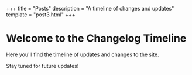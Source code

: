 +++
title = "Posts"
description = "A timeline of changes and updates"
template = "post3.html"
+++

# Welcome to the Changelog Timeline

Here you'll find the timeline of updates and changes to the site.

Stay tuned for future updates!
